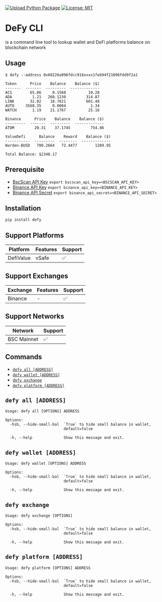[![Upload Python Package](https://github.com/punparin/defy-cli/actions/workflows/python_publish.yaml/badge.svg)](https://github.com/punparin/defy-cli/actions/workflows/python_publish.yaml) [![License: MIT](https://img.shields.io/badge/License-MIT-yellow.svg)](https://opensource.org/licenses/MIT)

# DeFy CLI
is a command line tool to lookup wallet and DeFi platforms balance on blockchain network

<!-- toc -->

## Usage
```sh-session
$ defy --address 0x60226a096fdcc916xxxx1feb94f21096fdd9f2a1

Token      Price    Balance    Balance ($)
-------  -------  ---------  -------------
ACS        65.86     0.1560          10.28
ADA         1.21   260.1230         314.87
LINK       32.02    18.7821         601.48
AUTO     3568.35     0.0004           1.34
WATCH       1.19    21.1767          25.16

Binance      Price    Balance    Balance ($)
---------  -------  ---------  -------------
ATOM         20.31    37.1745         754.86

ValueDefi      Balance    Reward    Balance ($)
-----------  ---------  --------  -------------
Warden-BUSD   700.2664   72.4477        1289.95

Total Balance: $2348.17
```

## Prerequisite
- [BscScan API Key](https://bscscan.com/myapikey)
  `export bscscan_api_key=<BSCSCAN_API_KEY>`
- [Binance API Key](https://www.binance.com/en-NG/support/faq/360002502072)
  `export binance_api_key=<BINANCE_API_KEY>`
- [Binance API Secret](https://www.binance.com/en-NG/support/faq/360002502072)
  `export binance_api_secret=<BINANCE_API_SECRET>`

## Installation
`pip install defy`

## Support Platforms

| Platform  | Features | Support |
|-----------|----------|---------|
| DefiValue | vSafe    |   ✅   |

## Support Exchanges

| Exchange  | Features | Support |
|-----------|----------|---------|
| Binance   | -        |   ✅    |

## Support Networks

| Network  | Support |
|-----------|---------|
| BSC Mainnet |  ✅   |

## Commands

* [`defy all [ADDRESS]`](#defy-all-address)
* [`defy wallet [ADDRESS]`](#defy-wallet-address)
* [`defy exchange`](#defy-exchange)
* [`defy platform [ADDRESS]`](#defy-platform-address)

## `defy all [ADDRESS]`
```
Usage: defy all [OPTIONS] ADDRESS

Options:
  -hsb, --hide-small-bal  `True` to hide small balance in wallet,
                          default=false

  -h, --help              Show this message and exit.
```

## `defy wallet [ADDRESS]`
```
Usage: defy wallet [OPTIONS] ADDRESS

Options:
  -hsb, --hide-small-bal  `True` to hide small balance in wallet,
                          default=false

  -h, --help              Show this message and exit.
```

## `defy exchange`
```
Usage: defy exchange [OPTIONS]

Options:
  -hsb, --hide-small-bal  `True` to hide small balance in wallet,
                          default=false

  -h, --help              Show this message and exit.
```

## `defy platform [ADDRESS]`
```
Usage: defy platform [OPTIONS] ADDRESS

Options:
  -hsb, --hide-small-bal  `True` to hide small balance in wallet,
                          default=false

  -h, --help              Show this message and exit.
```